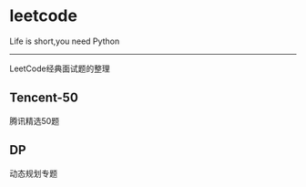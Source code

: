 # leetcode

Life is short,you need Python

---
LeetCode经典面试题的整理

## Tencent-50

腾讯精选50题

## DP

动态规划专题

